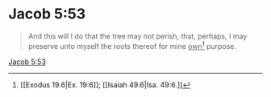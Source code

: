 # Jacob 5:53

> And this will I do that the tree may not perish, that, perhaps, I may preserve unto myself the roots thereof for mine <u>own</u>[^a] purpose.

[Jacob 5:53](https://www.churchofjesuschrist.org/study/scriptures/bofm/jacob/5?lang=eng&id=p53#p53)


[^a]: [[Exodus 19.6|Ex. 19:6]]; [[Isaiah 49.6|Isa. 49:6.]]
